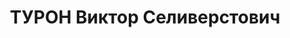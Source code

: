 ---
title: ТУРОН Виктор Селиверстович
description: "Род. в 1909, г. Ленинград, поляк, обр.: окончил Лен. машиностроительный\
  \ институт, канд. в члены ВКП(б) в 1931-1937 гг. Проживал: г. Свердловск, ул. Ильича,\
  \ д. 13, кв. 8. В 1925-1929 гг. работал на заводе им. Сталина. В 1937 г. начальник\
  \ механического цеха Уральского завода тяжелого машиностроения (УЗТМ) \n  Арестован\
  \ 15.04.1937. Обв. по ст. ст. 58-8-10-11 УК РСФСР. Приговор: выездная сессия ВК\
  \ ВС СССР в г. Свердловск, 04.05.1937 – ВМН. Расстрелян 04.05.1937, г.Свердловск"
---